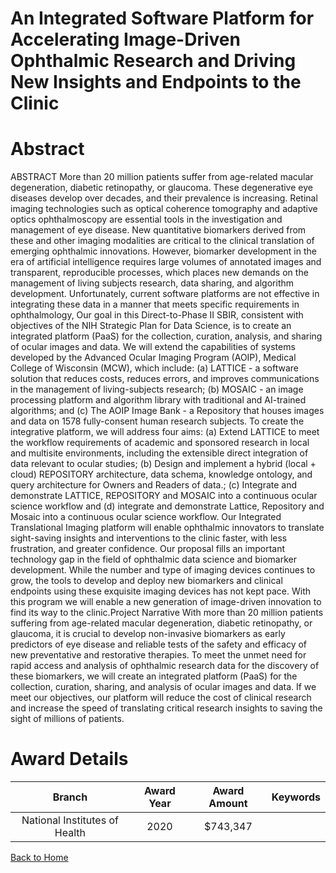 
An Integrated Software Platform for Accelerating Image-Driven Ophthalmic Research and Driving New Insights and Endpoints to the Clinic
======================================================================================================================================

# Abstract


ABSTRACT
More than 20 million patients suffer from age-related macular degeneration, diabetic retinopathy, or glaucoma. These
degenerative eye diseases develop over decades, and their prevalence is increasing. Retinal imaging technologies such as
optical coherence tomography and adaptive optics ophthalmoscopy are essential tools in the investigation and
management of eye disease. New quantitative biomarkers derived from these and other imaging modalities are critical to
the clinical translation of emerging ophthalmic innovations. However, biomarker development in the era of artificial
intelligence requires large volumes of annotated images and transparent, reproducible processes, which places new
demands on the management of living subjects research, data sharing, and algorithm development. Unfortunately,
current software platforms are not effective in integrating these data in a manner that meets specific requirements in
ophthalmology,
Our goal in this Direct-to-Phase II SBIR, consistent with objectives of the NIH Strategic Plan for Data Science, is to create
an integrated platform (PaaS) for the collection, curation, analysis, and sharing of ocular images and data. We will extend
the capabilities of systems developed by the Advanced Ocular Imaging Program (AOIP), Medical College of Wisconsin
(MCW), which include: (a) LATTICE - a software solution that reduces costs, reduces errors, and improves communications
in the management of living-subjects research; (b) MOSAIC - an image processing platform and algorithm library with
traditional and AI-trained algorithms; and (c) The AOIP Image Bank - a Repository that houses images and data on 1578
fully-consent human research subjects. To create the integrative platform, we will address four aims: (a) Extend LATTICE
to meet the workflow requirements of academic and sponsored research in local and multisite environments, including
the extensible direct integration of data relevant to ocular studies; (b) Design and implement a hybrid (local + cloud)
REPOSITORY architecture, data schema, knowledge ontology, and query architecture for Owners and Readers of data.; (c)
Integrate and demonstrate LATTICE, REPOSITORY and MOSAIC into a continuous ocular science workflow and (d) integrate
and demonstrate Lattice, Repository and Mosaic into a continuous ocular science workflow. Our Integrated Translational
Imaging platform will enable ophthalmic innovators to translate sight-saving insights and interventions to the clinic faster,
with less frustration, and greater confidence.
Our proposal fills an important technology gap in the field of ophthalmic data science and biomarker development. While
the number and type of imaging devices continues to grow, the tools to develop and deploy new biomarkers and clinical
endpoints using these exquisite imaging devices has not kept pace. With this program we will enable a new generation of
image-driven innovation to find its way to the clinic.Project Narrative
With more than 20 million patients suffering from age-related macular degeneration, diabetic retinopathy, or
glaucoma, it is crucial to develop non-invasive biomarkers as early predictors of eye disease and reliable tests
of the safety and efficacy of new preventative and restorative therapies. To meet the unmet need for rapid access
and analysis of ophthalmic research data for the discovery of these biomarkers, we will create an integrated
platform (PaaS) for the collection, curation, sharing, and analysis of ocular images and data. If we meet our
objectives, our platform will reduce the cost of clinical research and increase the speed of translating critical
research insights to saving the sight of millions of patients.  

# Award Details

|Branch|Award Year|Award Amount|Keywords|
| :---: | :---: | :---: | :---: |
|National Institutes of Health|2020|$743,347||
  
  


[Back to Home](https://github.com/chrischow/dod_sbir_awards#2533)